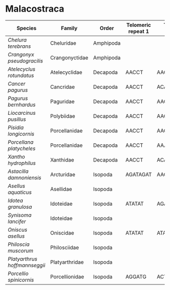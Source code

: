 # Malacostraca

| Species | Family | Order | Telomeric repeat 1 | Telomeric repeat 2 | Data type |
| -- | --- | --- | --- | --- | --- |
| *Chelura terebrans* | Cheluridae | Amphipoda |  |  | pacbio |
| *Crangonyx pseudogracilis* | Crangonyctidae | Amphipoda |  |  | pacbio |
| *Atelecyclus rotundatus* | Atelecyclidae | Decapoda | AACCT | AACCTAACCT | pacbio |
| *Cancer pagurus* | Cancridae | Decapoda | AACCT | ACAGACAG | pacbio |
| *Pagurus bernhardus* | Paguridae | Decapoda | AACCT | AACCTAACCT | pacbio |
| *Liocarcinus pusillus* | Polybiidae | Decapoda | AACCT | AACCTAACCT | pacbio |
| *Pisidia longicornis* | Porcellanidae | Decapoda | AACCT | AACCTAACCT | pacbio |
| *Porcellana platycheles* | Porcellanidae | Decapoda | AACCT | AAAGTTCCTCG | pacbio |
| *Xantho hydrophilus* | Xanthidae | Decapoda | AACCT | ACACAC | pacbio |
| *Astacilla damnoniensis* | Arcturidae | Isopoda | AGATAGAT | AACCCT | pacbio |
| *Asellus aquaticus* | Asellidae | Isopoda |  |  | pacbio |
| *Idotea granulosa* | Idoteidae | Isopoda | ATATAT | AGATAGATAT | pacbio |
| *Synisoma lancifer* | Idoteidae | Isopoda |  |  | pacbio |
| *Oniscus asellus* | Oniscidae | Isopoda | ATATAT | ATATATAT | pacbio |
| *Philoscia muscorum* | Philosciidae | Isopoda |  |  | pacbio |
| *Platyarthrus hoffmannseggii* | Platyarthridae | Isopoda |  |  | pacbio |
| *Porcellio spinicornis* | Porcellionidae | Isopoda | AGGATG | ACTCTG | pacbio |
